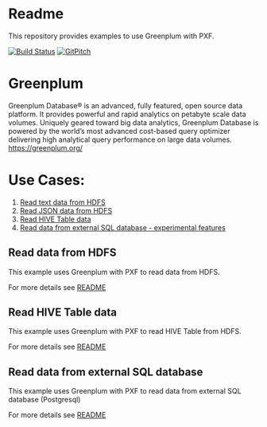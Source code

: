 #  Readme
This repository provides examples to use Greenplum with PXF.

[![Build Status](https://travis-ci.org/kongyew/greenplum-pxf-examples.svg?branch=master)](https://travis-ci.org/kongyew/greenplum-pxf-examples)
[![GitPitch](https://gitpitch.com/assets/badge.svg)](https://gitpitch.com/kongyew/greenplum-pxf-examples)

# Greenplum
Greenplum Database® is an advanced, fully featured, open source data platform.  It provides powerful and rapid analytics on petabyte scale data volumes.  Uniquely geared toward big data analytics, Greenplum Database is powered by the world’s most advanced cost-based query optimizer delivering high analytical query performance on large data volumes.
<https://greenplum.org/>


# Use Cases:
1. [Read text data from HDFS](usecase1/README.MD)
2. [Read JSON data from HDFS](usecase1/READMEJSON.MD)
3. [Read HIVE Table data](#read-HIVE-Table-data)
4. [Read data from external SQL database - experimental features](#Read-data-from-external-SQL-database)



## Read data from HDFS
This example uses Greenplum with PXF to read data from HDFS.

For more details see [README](usecase1/README.MD)

## Read HIVE Table data
This example uses Greenplum with PXF to read HIVE Table from HDFS.

For more details see [README](usecase1/README.MD)

## Read data from external SQL database
This example uses Greenplum with PXF to read data from external SQL database (Postgresql)

For more details see [README](usecase2/README.MD)
